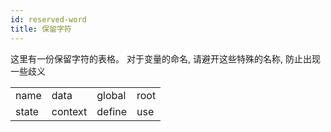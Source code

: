 ```yaml
---
id: reserved-word
title: 保留字符
---
```


这里有一份保留字符的表格。
对于变量的命名, 请避开这些特殊的名称, 防止出现一些歧义

|     |     |     |    |
| --- | --- | --- |--- |
| name | data | global | root |
| state | context | define | use |
